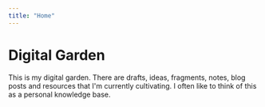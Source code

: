 ```yaml
---
title: "Home"
---
```


# Digital Garden

 This is my digital garden. There are drafts, ideas, fragments, notes, blog posts and resources that I'm currently cultivating. I often like to think of this as a personal knowledge base.